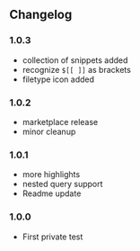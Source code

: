 ## Changelog

### 1.0.3
- collection of snippets added
- recognize `$[[ ]]` as brackets
- filetype icon added

### 1.0.2
- marketplace release
- minor cleanup

### 1.0.1
- more highlights
- nested query support
- Readme update

### 1.0.0

- First private test
